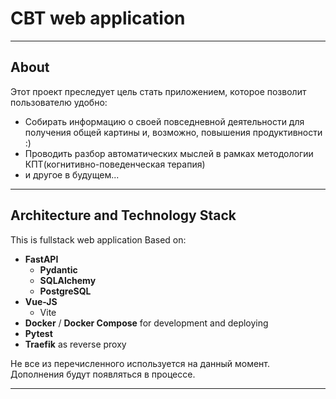 # CBT web application

---

## About

Этот проект преследует цель стать приложением, которое позволит пользователю удобно:
* Собирать информацию о своей повседневной деятельности для получения общей картины и, возможно, повышения продуктивности :)
* Проводить разбор автоматических мыслей в рамках методологии КПТ(когнитивно-поведенческая терапия)
* и другое в будущем...

---

## Architecture and Technology Stack

This is fullstack web application
Based on:
* **FastAPI**
  * **Pydantic**
  * **SQLAlchemy**
  * **PostgreSQL**
* **Vue-JS**
  * Vite
* **Docker** / **Docker Compose** for development and deploying
* **Pytest**
* **Traefik** as reverse proxy

Не все из перечисленного используется на данный момент. Дополнения будут появляться в процессе.

---
